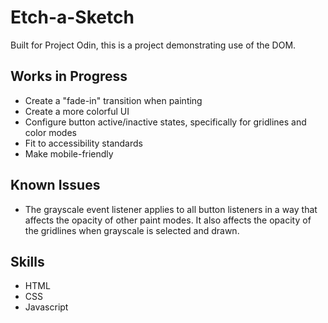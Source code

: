 # Etch-a-Sketch

Built for Project Odin, this is a project demonstrating use of the DOM. 

## Works in Progress

- Create a "fade-in" transition when painting
- Create a more colorful UI
- Configure button active/inactive states, specifically for gridlines and color modes
- Fit to accessibility standards
- Make mobile-friendly


## Known Issues

- The grayscale event listener applies to all button listeners in a way that affects the opacity of other paint modes. It also affects the opacity of the gridlines when grayscale is selected and drawn.

## Skills

- HTML
- CSS
- Javascript


